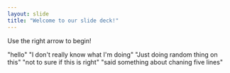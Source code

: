 ```yaml
---
layout: slide
title: "Welcome to our slide deck!"
---
```


Use the right arrow to begin!

"hello"
"I don't really know what I'm doing"
"Just doing random thing on this"
"not to sure if this is right"
"said something about chaning five lines"
